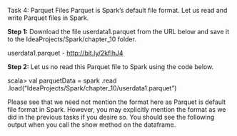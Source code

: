 Task 4: Parquet Files
Parquet is Spark’s default file format. Let us read and write Parquet files in Spark.

**Step 1:** Download the file userdata1.parquet from the URL below and save it to the IdeaProjects/Spark/chapter_10 folder.

userdata1.parquet - http://bit.ly/2kfIhJ4


**Step 2:** Let us no read this Parquet file to Spark using the code below.

 scala> val parquetData = spark
.read
.load(“IdeaProjects/Spark/chapter_10/userdata1.parquet”)

Please see that we need not mention the format here as Parquet is default file format in Spark. However, you may explicitly mention the format as we did in the previous tasks if you desire so.
You should see the following output when you call the show method on the dataframe.

 

